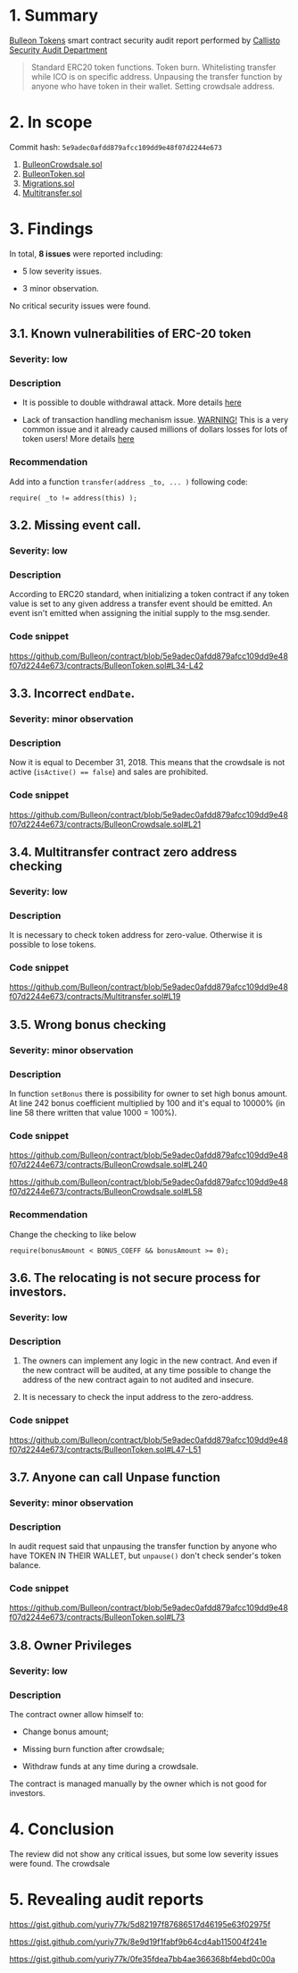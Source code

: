 # 1. Summary

[Bulleon Tokens](https://github.com/Bulleon/contract/tree/v2/contracts) smart contract security audit report performed by [Callisto Security Audit Department](https://github.com/EthereumCommonwealth/Auditing)

> Standard ERC20 token functions. Token burn. Whitelisting transfer while ICO is on specific address. Unpausing the transfer function by anyone who have token in their wallet. Setting crowdsale address.

# 2. In scope

Commit hash: `5e9adec0afdd879afcc109dd9e48f07d2244e673`
 
1. [BulleonCrowdsale.sol](https://github.com/Bulleon/contract/blob/5e9adec0afdd879afcc109dd9e48f07d2244e673/contracts/BulleonCrowdsale.sol)
2. [BulleonToken.sol](https://github.com/Bulleon/contract/blob/5e9adec0afdd879afcc109dd9e48f07d2244e673/contracts/BulleonToken.sol)
3. [Migrations.sol](https://github.com/Bulleon/contract/blob/5e9adec0afdd879afcc109dd9e48f07d2244e673/contracts/Migrations.sol)
4. [Multitransfer.sol](https://github.com/Bulleon/contract/blob/5e9adec0afdd879afcc109dd9e48f07d2244e673/contracts/Multitransfer.sol)

# 3. Findings

In total, **8 issues** were reported including:

- 5 low severity issues.

- 3 minor observation.

No critical security issues were found.

## 3.1. Known vulnerabilities of ERC-20 token

### Severity: low

### Description

* It is possible to double withdrawal attack. More details [here](https://docs.google.com/document/d/1YLPtQxZu1UAvO9cZ1O2RPXBbT0mooh4DYKjA_jp-RLM/edit)

* Lack of transaction handling mechanism issue. [WARNING!](https://gist.github.com/Dexaran/ddb3e89fe64bf2e06ed15fbd5679bd20) This is a very common issue and it already caused millions of dollars losses for lots of token users! More details [here](https://docs.google.com/document/d/1Feh5sP6oQL1-1NHi-X1dbgT3ch2WdhbXRevDN681Jv4/edit)

### Recommendation

Add into a function `transfer(address _to, ... )` following code:
```solidity
require( _to != address(this) );
```

## 3.2. Missing event call.

### Severity: low

### Description

According to ERC20 standard, when initializing a token contract if any token value is set to any given address a transfer event should be emitted.
An event isn't emitted when assigning the initial supply to the msg.sender.

### Code snippet

https://github.com/Bulleon/contract/blob/5e9adec0afdd879afcc109dd9e48f07d2244e673/contracts/BulleonToken.sol#L34-L42

## 3.3. Incorrect `endDate`.

### Severity: minor observation

### Description

Now it is equal to December 31, 2018. This means that the crowdsale is not active (`isActive() == false`) and sales are prohibited.

### Code snippet

https://github.com/Bulleon/contract/blob/5e9adec0afdd879afcc109dd9e48f07d2244e673/contracts/BulleonCrowdsale.sol#L21

## 3.4. Multitransfer contract zero address checking

### Severity: low

### Description

It is necessary to check token address for zero-value. Otherwise it is possible to lose tokens.

### Code snippet

https://github.com/Bulleon/contract/blob/5e9adec0afdd879afcc109dd9e48f07d2244e673/contracts/Multitransfer.sol#L19

## 3.5. Wrong bonus checking

### Severity: minor observation

### Description

In function `setBonus` there is possibility for owner to set high bonus amount. At line 242 bonus coefficient multiplied by 100 and it's equal to 10000% (in line 58 there written that value 1000 = 100%).

### Code snippet

https://github.com/Bulleon/contract/blob/5e9adec0afdd879afcc109dd9e48f07d2244e673/contracts/BulleonCrowdsale.sol#L240

https://github.com/Bulleon/contract/blob/5e9adec0afdd879afcc109dd9e48f07d2244e673/contracts/BulleonCrowdsale.sol#L58

### Recommendation

Change the checking to like below

```solidity
require(bonusAmount < BONUS_COEFF && bonusAmount >= 0);
```

## 3.6. The relocating is not secure process for investors.

### Severity: low

### Description

1. The owners can implement any logic in the new contract. And even if the new contract will be audited, at any time possible to change the address of the new contract again to not audited and insecure. 

2. It is necessary to check the input address to the zero-address.

### Code snippet

https://github.com/Bulleon/contract/blob/5e9adec0afdd879afcc109dd9e48f07d2244e673/contracts/BulleonToken.sol#L47-L51

## 3.7. Anyone can call Unpase function 

### Severity: minor observation

### Description

In audit request said that unpausing the transfer function by anyone who have TOKEN IN THEIR WALLET, but `unpause()` don't check sender's token balance.

### Code snippet

https://github.com/Bulleon/contract/blob/5e9adec0afdd879afcc109dd9e48f07d2244e673/contracts/BulleonToken.sol#L73

## 3.8. Owner Privileges

### Severity: low

### Description

The contract owner allow himself to:

* Change bonus amount;

* Missing burn function after crowdsale;

* Withdraw funds at any time during a crowdsale.

The contract is managed manually by the owner which is not good for investors.

# 4. Conclusion

The review did not show any critical issues, but some low severity issues were found. The crowdsale

# 5. Revealing audit reports

https://gist.github.com/yuriy77k/5d82197f87686517d46195e63f02975f

https://gist.github.com/yuriy77k/8e9d19f1fabf9b64cd4ab115004f241e

https://gist.github.com/yuriy77k/0fe35fdea7bb4ae366368bf4ebd0c00a
